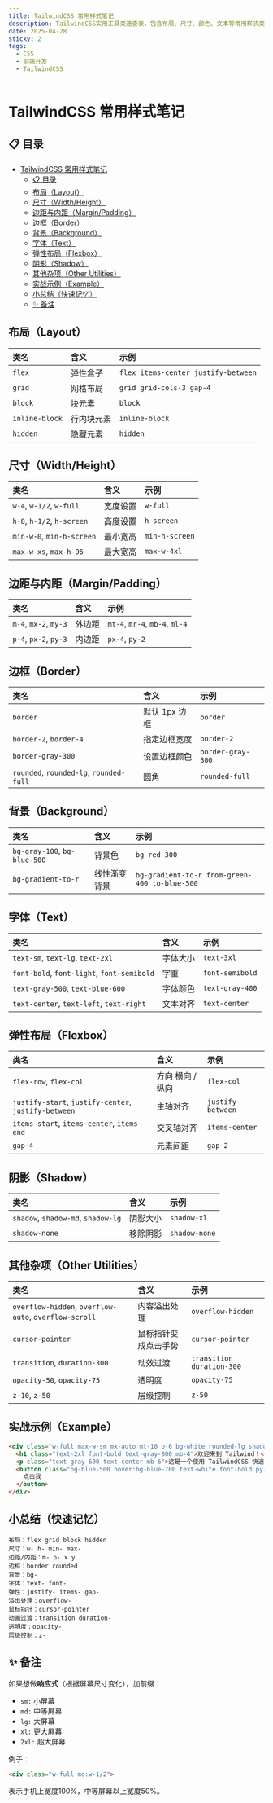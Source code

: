 ```yaml
---
title: TailwindCSS 常用样式笔记
description: TailwindCSS实用工具类速查表，包含布局、尺寸、颜色、文本等常用样式类整理
date: 2025-04-28
sticky: 2
tags:
  - CSS
  - 前端开发
  - TailwindCSS
---
```


# TailwindCSS 常用样式笔记

## 📋 目录

- [TailwindCSS 常用样式笔记](#tailwindcss-常用样式笔记)
  - [📋 目录](#-目录)
  - [布局（Layout）](#布局layout)
  - [尺寸（Width/Height）](#尺寸widthheight)
  - [边距与内距（Margin/Padding）](#边距与内距marginpadding)
  - [边框（Border）](#边框border)
  - [背景（Background）](#背景background)
  - [字体（Text）](#字体text)
  - [弹性布局（Flexbox）](#弹性布局flexbox)
  - [阴影（Shadow）](#阴影shadow)
  - [其他杂项（Other Utilities）](#其他杂项other-utilities)
  - [实战示例（Example）](#实战示例example)
  - [小总结（快速记忆）](#小总结快速记忆)
  - [✨ 备注](#-备注)

## 布局（Layout）

| 类名 | 含义 | 示例 |
|:---|:---|:---|
| `flex` | 弹性盒子 | `flex items-center justify-between` |
| `grid` | 网格布局 | `grid grid-cols-3 gap-4` |
| `block` | 块元素 | `block` |
| `inline-block` | 行内块元素 | `inline-block` |
| `hidden` | 隐藏元素 | `hidden` |

## 尺寸（Width/Height）

| 类名 | 含义 | 示例 |
|:---|:---|:---|
| `w-4`, `w-1/2`, `w-full` | 宽度设置 | `w-full` |
| `h-8`, `h-1/2`, `h-screen` | 高度设置 | `h-screen` |
| `min-w-0`, `min-h-screen` | 最小宽高 | `min-h-screen` |
| `max-w-xs`, `max-h-96` | 最大宽高 | `max-w-4xl` |

## 边距与内距（Margin/Padding）

| 类名 | 含义 | 示例 |
|:---|:---|:---|
| `m-4`, `mx-2`, `my-3` | 外边距 | `mt-4`, `mr-4`, `mb-4`, `ml-4` |
| `p-4`, `px-2`, `py-3` | 内边距 | `px-4`, `py-2` |

## 边框（Border）

| 类名 | 含义 | 示例 |
|:---|:---|:---|
| `border` | 默认 1px 边框 | `border` |
| `border-2`, `border-4` | 指定边框宽度 | `border-2` |
| `border-gray-300` | 设置边框颜色 | `border-gray-300` |
| `rounded`, `rounded-lg`, `rounded-full` | 圆角 | `rounded-full` |

## 背景（Background）

| 类名 | 含义 | 示例 |
|:---|:---|:---|
| `bg-gray-100`, `bg-blue-500` | 背景色 | `bg-red-300` |
| `bg-gradient-to-r` | 线性渐变背景 | `bg-gradient-to-r from-green-400 to-blue-500` |

## 字体（Text）

| 类名 | 含义 | 示例 |
|:---|:---|:---|
| `text-sm`, `text-lg`, `text-2xl` | 字体大小 | `text-3xl` |
| `font-bold`, `font-light`, `font-semibold` | 字重 | `font-semibold` |
| `text-gray-500`, `text-blue-600` | 字体颜色 | `text-gray-400` |
| `text-center`, `text-left`, `text-right` | 文本对齐 | `text-center` |

## 弹性布局（Flexbox）

| 类名 | 含义 | 示例 |
|:---|:---|:---|
| `flex-row`, `flex-col` | 方向 横向 / 纵向 | `flex-col` |
| `justify-start`, `justify-center`, `justify-between` | 主轴对齐 | `justify-between` |
| `items-start`, `items-center`, `items-end` | 交叉轴对齐 | `items-center` |
| `gap-4` | 元素间距 | `gap-2` |

## 阴影（Shadow）

| 类名 | 含义 | 示例 |
|:---|:---|:---|
| `shadow`, `shadow-md`, `shadow-lg` | 阴影大小 | `shadow-xl` |
| `shadow-none` | 移除阴影 | `shadow-none` |

## 其他杂项（Other Utilities）

| 类名 | 含义 | 示例 |
|:---|:---|:---|
| `overflow-hidden`, `overflow-auto`, `overflow-scroll` | 内容溢出处理 | `overflow-hidden` |
| `cursor-pointer` | 鼠标指针变成点击手势 | `cursor-pointer` |
| `transition`, `duration-300` | 动效过渡 | `transition duration-300` |
| `opacity-50`, `opacity-75` | 透明度 | `opacity-75` |
| `z-10`, `z-50` | 层级控制 | `z-50` |

## 实战示例（Example）

```html
<div class="w-full max-w-sm mx-auto mt-10 p-6 bg-white rounded-lg shadow-lg flex flex-col items-center">
  <h1 class="text-2xl font-bold text-gray-800 mb-4">欢迎来到 Tailwind！</h1>
  <p class="text-gray-600 text-center mb-6">这是一个使用 TailwindCSS 快速搭建的小卡片。</p>
  <button class="bg-blue-500 hover:bg-blue-700 text-white font-bold py-2 px-4 rounded transition duration-300">
    点击我
  </button>
</div>
```

## 小总结（快速记忆）

```
布局：flex grid block hidden
尺寸：w- h- min- max-
边距/内距：m- p- x y
边框：border rounded
背景：bg-
字体：text- font-
弹性：justify- items- gap-
溢出处理：overflow-
鼠标指针：cursor-pointer
动画过渡：transition duration-
透明度：opacity-
层级控制：z-
```

## ✨ 备注

如果想做**响应式**（根据屏幕尺寸变化），加前缀：

- `sm:` 小屏幕
- `md:` 中等屏幕
- `lg:` 大屏幕
- `xl:` 更大屏幕
- `2xl:` 超大屏幕

例子：

```html
<div class="w-full md:w-1/2">
```
表示手机上宽度100%，中等屏幕以上宽度50%。 